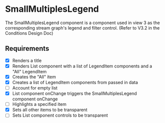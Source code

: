 # SmallMultiplesLegend

The SmallMultiplesLegend component is a component used in view 3 as the corresponding stream
graph's legend and filter control. (Refer to V3.2 in the Conditions Design Doc)

## Requirements

* [x] Renders a title
* [x] Renders List component with a list of LegendItem components and a "All" LegendItem
 * [x] Creates the "All" item
 * [x] Creates a list of LegendItem components from passed in data
* [ ] Account for empty list
* [x] List component onChange triggers the SmallMultiplesLegend component onChange
* [ ] Highlights a specified item
 * [x] Sets all other items to be transparent
 * [ ] Sets List component controls to be transparent
